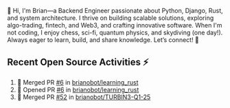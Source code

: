 👋 Hi, I'm Brian—a Backend Engineer passionate about Python, Django, Rust, and system architecture. I thrive on building scalable solutions, exploring algo-trading, fintech, and Web3, and crafting innovative software. When I'm not coding, I enjoy chess, sci-fi, quantum physics, and skydiving (one day!). Always eager to learn, build, and share knowledge. Let’s connect! 🚀

## Recent Open Source Activities ⚡️
<!--START_SECTION:activity-->
1. 🎉 Merged PR [#6](https://github.com/brianobot/learning_rust/pull/6) in [brianobot/learning_rust](https://github.com/brianobot/learning_rust)
2. 💪 Opened PR [#6](https://github.com/brianobot/learning_rust/pull/6) in [brianobot/learning_rust](https://github.com/brianobot/learning_rust)
3. 🎉 Merged PR [#52](https://github.com/brianobot/TURBIN3-Q1-25/pull/52) in [brianobot/TURBIN3-Q1-25](https://github.com/brianobot/TURBIN3-Q1-25)
<!--END_SECTION:activity-->

<!--
brianobot/brianobot is a ✨ special ✨ repository because its `README.md` (this file) appears on your GitHub profile.
You can click the Preview link to take a look at your changes.
--->
